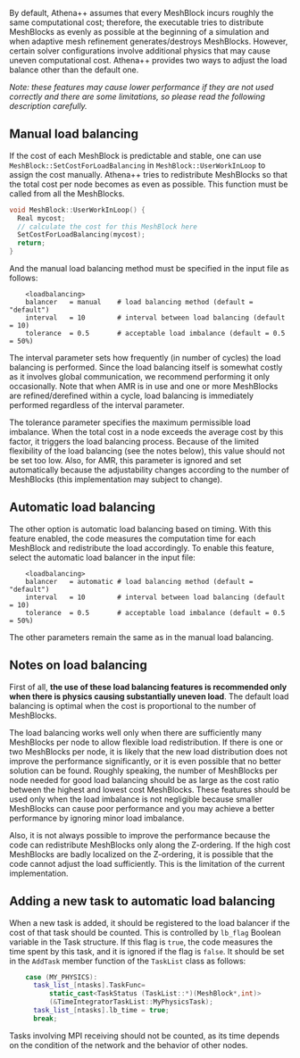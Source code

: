 By default, Athena++ assumes that every MeshBlock incurs roughly the same computational cost; therefore, the executable tries to distribute MeshBlocks as evenly as possible at the beginning of a simulation and when adaptive mesh refinement generates/destroys MeshBlocks. However, certain solver configurations involve additional physics that may cause uneven computational cost. Athena++ provides two ways to adjust the load balance other than the default one. 

*Note: these features may cause lower performance if they are not used correctly and there are some limitations, so please read the following description carefully.*

## Manual load balancing
If the cost of each MeshBlock is predictable and stable, one can use `MeshBlock::SetCostForLoadBalancing` in `MeshBlock::UserWorkInLoop` to assign the cost manually. Athena++ tries to redistribute MeshBlocks so that the total cost per node becomes as even as possible. This function must be called from all the MeshBlocks.
```c++
void MeshBlock::UserWorkInLoop() {
  Real mycost;
  // calculate the cost for this MeshBlock here
  SetCostForLoadBalancing(mycost);
  return;
}
```

And the manual load balancing method must be specified in the input file as follows:
```
    <loadbalancing>
    balancer   = manual    # load balancing method (default = "default")
    interval   = 10        # interval between load balancing (default = 10)
    tolerance  = 0.5       # acceptable load imbalance (default = 0.5 = 50%)
```
The interval parameter sets how frequently (in number of cycles) the load balancing is performed. Since the load balancing itself is somewhat costly as it involves global communication, we recommend performing it only occasionally. Note that when AMR is in use and one or more MeshBlocks are refined/derefined within a cycle, load balancing is immediately performed regardless of the interval parameter.

The tolerance parameter specifies the maximum permissible load imbalance. When the total cost in a node exceeds the average cost by this factor, it triggers the load balancing process. Because of the limited flexibility of the load balancing (see the notes below), this value should not be set too low. Also, for AMR, this parameter is ignored and set automatically because the adjustability changes according to the number of MeshBlocks (this implementation may subject to change).

## Automatic load balancing
The other option is automatic load balancing based on timing. With this feature enabled, the code measures the computation time for each MeshBlock and redistribute the load accordingly. To enable this feature, select the automatic load balancer in the input file:
```
    <loadbalancing>
    balancer   = automatic # load balancing method (default = "default")
    interval   = 10        # interval between load balancing (default = 10)
    tolerance  = 0.5       # acceptable load imbalance (default = 0.5 = 50%)
```
The other parameters remain the same as in the manual load balancing.

## Notes on load balancing
First of all, **the use of these load balancing features is recommended only when there is physics causing substantially uneven load**. The default load balancing is optimal when the cost is proportional to the number of MeshBlocks.

The load balancing works well only when there are sufficiently many MeshBlocks per node to allow flexible load redistribution. If there is one or two MeshBlocks per node, it is likely that the new load distribution does not improve the performance significantly, or it is even possible that no better solution can be found. Roughly speaking, the number of MeshBlocks per node needed for good load balancing should be as large as the cost ratio between the highest and lowest cost MeshBlocks. These features should be used only when the load imbalance is not negligible because smaller MeshBlocks can cause poor performance and you may achieve a better performance by ignoring minor load imbalance.

Also, it is not always possible to improve the performance because the code can redistribute MeshBlocks only along the Z-ordering. If the high cost MeshBlocks are badly localized on the Z-ordering, it is possible that the code cannot adjust the load sufficiently. This is the limitation of the current implementation.


## Adding a new task to automatic load balancing
When a new task is added, it should be registered to the load balancer if the cost of that task should be counted. This is controlled by `lb_flag` Boolean variable in the Task structure. If this flag is `true`, the code measures the time spent by this task, and it is ignored if the flag is `false`. It should be set in the `AddTask` member function of the `TaskList` class as follows:
```c++
    case (MY_PHYSICS):
      task_list_[ntasks].TaskFunc=
          static_cast<TaskStatus (TaskList::*)(MeshBlock*,int)>
          (&TimeIntegratorTaskList::MyPhysicsTask);
      task_list_[ntasks].lb_time = true;
      break;
```
Tasks involving MPI receiving should not be counted, as its time depends on the condition of the network and the behavior of other nodes.
